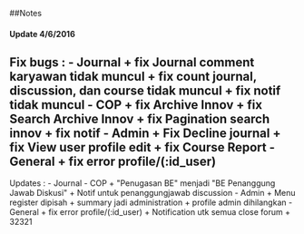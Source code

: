 ##Notes

#### Update 4/6/2016
Fix bugs :
	- Journal
		+ fix Journal comment karyawan tidak muncul
		+ fix count journal, discussion, dan course tidak muncul
		+ fix notif tidak muncul
	- COP
		+ fix Archive Innov
		+ fix Search Archive Innov
		+ fix Pagination search innov
		+ fix notif
	- Admin
		+ Fix Decline journal
		+ fix View user profile edit
		+ fix Course Report
	- General
		+ fix error profile/(:id_user)
-----
Updates :
	- Journal
	- COP
		+ "Penugasan BE" menjadi "BE Penanggung Jawab Diskusi" 
		+ Notif untuk penanggungjawab discussion
	- Admin
		+ Menu register dipisah
		+ summary jadi administration
		+ profile admin dihilangkan
	- General
		+ fix error profile/(:id_user)
		+ Notification utk semua close forum
		+ 32321   

